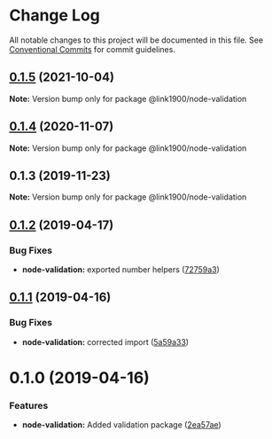 # Change Log

All notable changes to this project will be documented in this file.
See [Conventional Commits](https://conventionalcommits.org) for commit guidelines.

<a name="0.1.5"></a>
## [0.1.5](https://github.com/projects/link1900/repos/link1900/compare/diff?targetBranch=refs%2Ftags%2F@link1900/node-validation@0.1.4&sourceBranch=refs%2Ftags%2F@link1900/node-validation@0.1.5) (2021-10-04)

**Note:** Version bump only for package @link1900/node-validation






<a name="0.1.4"></a>

## [0.1.4](https://github.com/projects/link1900/repos/link1900/compare/diff?targetBranch=refs%2Ftags%2F@link1900/node-validation@0.1.3&sourceBranch=refs%2Ftags%2F@link1900/node-validation@0.1.4) (2020-11-07)

**Note:** Version bump only for package @link1900/node-validation

<a name="0.1.3"></a>

## 0.1.3 (2019-11-23)

**Note:** Version bump only for package @link1900/node-validation

<a name="0.1.2"></a>

## [0.1.2](https://github.com/projects/link1900/repos/link1900/compare/diff?targetBranch=refs%2Ftags%2F@link1900/node-validation@0.1.1&sourceBranch=refs%2Ftags%2F@link1900/node-validation@0.1.2) (2019-04-17)

### Bug Fixes

- **node-validation:** exported number helpers ([72759a3](https://github.com/projects/link1900/repos/link1900/commits/72759a3))

<a name="0.1.1"></a>

## [0.1.1](https://github.com/projects/link1900/repos/link1900/compare/diff?targetBranch=refs%2Ftags%2F@link1900/node-validation@0.1.0&sourceBranch=refs%2Ftags%2F@link1900/node-validation@0.1.1) (2019-04-16)

### Bug Fixes

- **node-validation:** corrected import ([5a59a33](https://github.com/projects/link1900/repos/link1900/commits/5a59a33))

<a name="0.1.0"></a>

# 0.1.0 (2019-04-16)

### Features

- **node-validation:** Added validation package ([2ea57ae](https://github.com/projects/link1900/repos/link1900/commits/2ea57ae))
